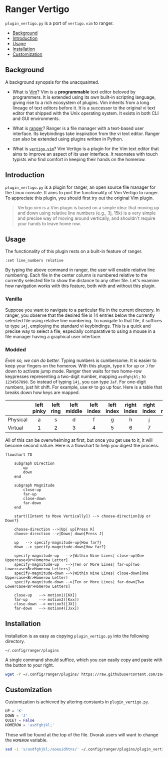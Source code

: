 # Ranger Vertigo

<!--
	FILENAME: README.md
	AUTHOR: Zachary Krepelka
	DATE: Saturday, March 9th, 2024
	ABOUT: A better way to move vertically in ranger
	ORIGIN: https://github.com/zachary-krepelka/ranger-vertigo.git
	UPDATED: Sunday, September 7th, 2025 at 6:58 AM
-->

`plugin_vertigo.py` is a port of `vertigo.vim` to ranger.

- [Background](#background)
- [Introduction](#introduction)
- [Usage](#usage)
- [Installation](#installation)
- [Customization](#customization)

<!----------------------------------------------------------------------------->

## Background

A background synopsis for the unacquainted.

* What is [Vim][1]?  Vim is a **programmable** text editor beloved by
  programmers.  It is extended using its own built-in scripting language, giving
  rise to a rich ecosystem of plugins. Vim inherits from a long lineage of text
  editors before it. It is a successor to the original vi text editor that
  shipped with the Unix operating system. It exists in both CLI and GUI
  environments.

* What is [ranger][2]?  Ranger is a file manager with a text-based user
  interface. Its keybindings take inspiration from the vi text editor.  Ranger
  can also be extended using plugins written in Python.

* What is [`vertigo.vim`][3]?  Vim Vertigo is a plugin for the Vim text editor
  that aims to improve an aspect of its user interface.  It resonates with touch
  typists who find comfort in keeping their hands on the homerow.

<!----------------------------------------------------------------------------->

## Introduction

`plugin_vertigo.py` is a plugin for ranger, an open source file manager for the
Linux console. It aims to port the functionality of Vim Vertigo to ranger.  To
appreciate this plugin, you should first try out the original Vim plugin.

> Vertigo.vim is a Vim plugin is based on a simple idea: that moving up and down
> using relative line numbers (e.g., 3j, 15k) is a very simple and precise way
> of moving around vertically, and shouldn't require your hands to leave home
> row.

<!----------------------------------------------------------------------------->

## Usage

The functionality of this plugin rests on a built-in feature of ranger.

```text
:set line_numbers relative
```

By typing the above command in ranger, the user will enable relative line
numbering. Each file in the center column is numbered relative to the currently
selected file to show the distance to any other file.  Let's examine how
navigation works with this feature, both with and without this plugin.

### Vanilla

Suppose you want to navigate to a particular file in the current directory.  In
ranger, you observe that the desired file is 14 entries below the currently
selected file using relative line numbering. To navigate to that file, it
suffices to type `14j`, employing the standard vi keybindings. This is a quick
and precise way to select a file, especially comparative to using a mouse in a
file manager having a graphical user interface.

### Modded

*Even so, we can do better.* Typing numbers is cumbersome. It is easier to keep
your fingers on the homerow.  With this plugin, type `K` for up or `J` for down
to activate jump mode.  Ranger then waits for two home-row keypresses
representing a two-digit number, mapping `asdfghjkl;` to `1234567890`.  So
instead of typing `14j`, you can type `Jaf`. For one-digit numbers, just hit
shift. For example, use `KF` to go up four.  Here is a table that breaks down
how keys are mapped.

<div align="center">

| | left<br>pinky | left<br>ring | left<br>middle | left<br>index | left<br>index | right<br>index | right<br>index | right<br>middle | right<br>ring | right<br>pinky |
| :------- | :-: | :-: | :-: | :-: | :-: | :-: | :-: | :-: | :-: | :-: |
| Physical |  a  |  s  |  d  |  f  |  g  |  h  |  j  |  k  |  l  |  ;  |
| Virtual  |  1  |  2  |  3  |  4  |  5  |  6  |  7  |  8  |  9  |  0  |

</div>

All of this can be overwhelming at first, but once you get use to it, it will
become second nature. Here is a flowchart to help you digest the process.

```mermaid
flowchart TD

    subgraph Direction
        up
        down
    end

    subgraph Magnitude
        close-up
        far-up
        close-down
        far-down
    end

    start([Intent to Move Vertically]) --> choose-direction{Up or Down?}

    choose-direction -->|Up| up[Press K]
    choose-direction -->|Down| down[Press J]

    up   --> specify-magnitude-up{How far?}
    down --> specify-magnitude-down{How far?}

    specify-magnitude-up   -->|Within Nine Lines| close-up[One Uppercase<Br>Homerow Letter]
    specify-magnitude-up   -->|Ten or More Lines| far-up[Two Lowercase<Br>Homerow Letters]
    specify-magnitude-down -->|Within Nine Lines| close-down[One Uppercase<Br>Homerow Letter]
    specify-magnitude-down -->|Ten or More Lines| far-down[Two Lowercase<Br>Homerow Letters]

    close-up   --> motion1([KX])
    far-up     --> motion2([Kxx])
    close-down --> motion3([JX])
    far-down   --> motion4([Jxx])
```

<!----------------------------------------------------------------------------->

## Installation

Installation is as easy as copying `plugin_vertigo.py` into the following
directory.

```text
~/.config/ranger/plugins
```

A single command should suffice, which you can easily copy and paste with the
button to your right.

```bash
wget -P ~/.config/ranger/plugins/ https://raw.githubusercontent.com/zachary-krepelka/ranger-vertigo/main/plugin_vertigo.py
```

<!----------------------------------------------------------------------------->

## Customization

Customization is achieved by altering constants in `plugin_vertigo.py`.

```python
UP = 'K'
DOWN = 'J'
QUIET = False
HOMEROW = 'asdfghjkl;'
```

These will be found at the top of the file.  Dvorak users will want to change
the `HOMEROW` variable.

```bash
sed -i 's/asdfghjkl;/aoeuidhtns/' ~/.config/ranger/plugins/plugin_vertigo.py
```

<!-- References and Footnotes ------------------------------------------------->

[1]: https://en.wikipedia.org/wiki/Vim_(text_editor)
[2]: https://en.wikipedia.org/wiki/Ranger_(file_manager)
[3]: https://github.com/prendradjaja/vim-vertigo.git
[4]: https://github.com/zachary-krepelka/ranger-vertigo.git
